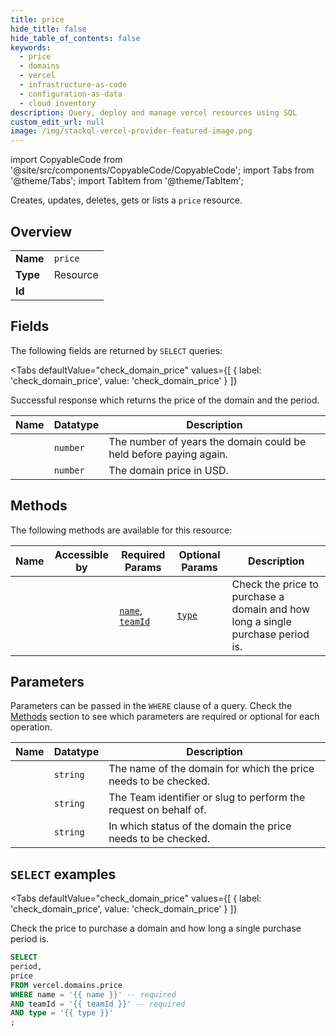```yaml
--- 
title: price
hide_title: false
hide_table_of_contents: false
keywords:
  - price
  - domains
  - vercel
  - infrastructure-as-code
  - configuration-as-data
  - cloud inventory
description: Query, deploy and manage vercel resources using SQL
custom_edit_url: null
image: /img/stackql-vercel-provider-featured-image.png
---
```


import CopyableCode from '@site/src/components/CopyableCode/CopyableCode';
import Tabs from '@theme/Tabs';
import TabItem from '@theme/TabItem';

Creates, updates, deletes, gets or lists a <code>price</code> resource.

## Overview
<table><tbody>
<tr><td><b>Name</b></td><td><code>price</code></td></tr>
<tr><td><b>Type</b></td><td>Resource</td></tr>
<tr><td><b>Id</b></td><td><CopyableCode code="vercel.domains.price" /></td></tr>
</tbody></table>

## Fields

The following fields are returned by `SELECT` queries:

<Tabs
    defaultValue="check_domain_price"
    values={[
        { label: 'check_domain_price', value: 'check_domain_price' }
    ]}
>
<TabItem value="check_domain_price">

Successful response which returns the price of the domain and the period.

<table>
<thead>
    <tr>
    <th>Name</th>
    <th>Datatype</th>
    <th>Description</th>
    </tr>
</thead>
<tbody>
<tr>
    <td><CopyableCode code="period" /></td>
    <td><code>number</code></td>
    <td>The number of years the domain could be held before paying again.</td>
</tr>
<tr>
    <td><CopyableCode code="price" /></td>
    <td><code>number</code></td>
    <td>The domain price in USD.</td>
</tr>
</tbody>
</table>
</TabItem>
</Tabs>

## Methods

The following methods are available for this resource:

<table>
<thead>
    <tr>
    <th>Name</th>
    <th>Accessible by</th>
    <th>Required Params</th>
    <th>Optional Params</th>
    <th>Description</th>
    </tr>
</thead>
<tbody>
<tr>
    <td><a href="#check_domain_price"><CopyableCode code="check_domain_price" /></a></td>
    <td><CopyableCode code="select" /></td>
    <td><a href="#parameter-name"><code>name</code></a>, <a href="#parameter-teamId"><code>teamId</code></a></td>
    <td><a href="#parameter-type"><code>type</code></a></td>
    <td>Check the price to purchase a domain and how long a single purchase period is.</td>
</tr>
</tbody>
</table>

## Parameters

Parameters can be passed in the `WHERE` clause of a query. Check the [Methods](#methods) section to see which parameters are required or optional for each operation.

<table>
<thead>
    <tr>
    <th>Name</th>
    <th>Datatype</th>
    <th>Description</th>
    </tr>
</thead>
<tbody>
<tr id="parameter-name">
    <td><CopyableCode code="name" /></td>
    <td><code>string</code></td>
    <td>The name of the domain for which the price needs to be checked.</td>
</tr>
<tr id="parameter-teamId">
    <td><CopyableCode code="teamId" /></td>
    <td><code>string</code></td>
    <td>The Team identifier or slug to perform the request on behalf of.</td>
</tr>
<tr id="parameter-type">
    <td><CopyableCode code="type" /></td>
    <td><code>string</code></td>
    <td>In which status of the domain the price needs to be checked.</td>
</tr>
</tbody>
</table>

## `SELECT` examples

<Tabs
    defaultValue="check_domain_price"
    values={[
        { label: 'check_domain_price', value: 'check_domain_price' }
    ]}
>
<TabItem value="check_domain_price">

Check the price to purchase a domain and how long a single purchase period is.

```sql
SELECT
period,
price
FROM vercel.domains.price
WHERE name = '{{ name }}' -- required
AND teamId = '{{ teamId }}' -- required
AND type = '{{ type }}'
;
```
</TabItem>
</Tabs>
